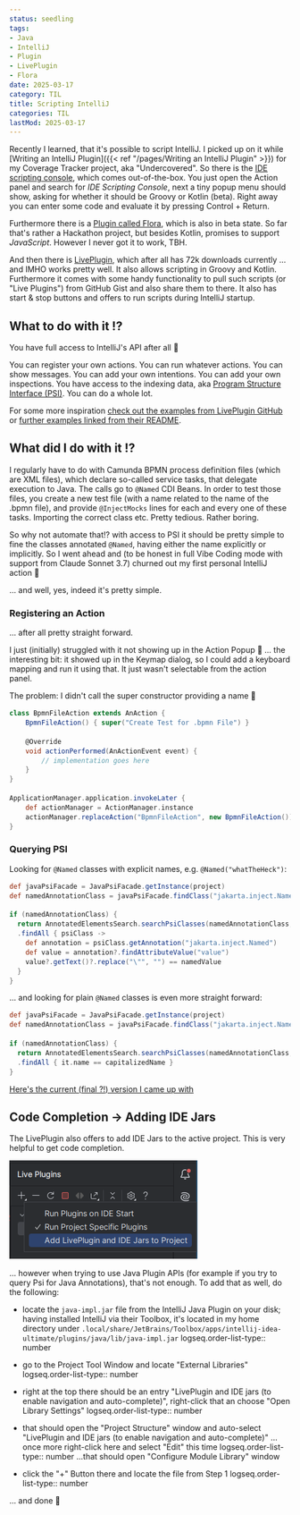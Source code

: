 ```yaml
---
status: seedling
tags:
- Java
- IntelliJ
- Plugin
- LivePlugin
- Flora
date: 2025-03-17
category: TIL
title: Scripting IntelliJ
categories: TIL
lastMod: 2025-03-17
---
```

Recently I learned, that it's possible to script IntelliJ. I picked up on it while [Writing an IntelliJ Plugin]({{< ref "/pages/Writing an IntelliJ Plugin" >}}) for my Coverage Tracker project, aka "Undercovered". So there is the [IDE scripting console](https://www.jetbrains.com/help/idea/ide-scripting-console.html), which comes out-of-the-box. You just open the Action panel and search for _IDE Scripting Console_, next a tiny popup menu should show, asking for whether it should be Groovy or Kotlin (beta). Right away you can enter some code and evaluate it by pressing Control + Return.

Furthermore there is a [Plugin called Flora](https://plugins.jetbrains.com/plugin/17669-flora-beta-), which is also in beta state. So far that's rather a Hackathon project, but besides Kotlin, promises to support *JavaScript*. However I never got it to work, TBH.

And then there is [LivePlugin](https://plugins.jetbrains.com/plugin/7282-liveplugin), which after all has 72k downloads currently ... and IMHO works pretty well. It also allows scripting in Groovy and Kotlin. Furthermore it comes with some handy functionality to pull such scripts (or "Live Plugins") from GitHub Gist and also share them to there. It also has start & stop buttons and offers to run scripts during IntelliJ startup.



## What to do with it !?

You have full access to IntelliJ's API after all 🙂

You can register your own actions. You can run whatever actions. You can show messages. You can add your own intentions. You can add your own inspections. You have access to the indexing data, aka [Program Structure Interface (PSI)](https://plugins.jetbrains.com/docs/intellij/psi.html). You can do a whole lot.

For some more inspiration [check out the examples from LivePlugin GitHub](https://github.com/dkandalov/live-plugin/tree/master/plugin-examples/groovy) or [further examples linked from their README](https://github.com/dkandalov/live-plugin?tab=readme-ov-file#more-examples).



## What did I do with it !?

I regularly have to do with Camunda BPMN process definition files (which are XML files), which declare so-called service tasks, that delegate execution to Java. The calls go to `@Named` CDI Beans.
In order to test those files, you create a new test file (with a name related to the name of the .bpmn file), and provide `@InjectMocks` lines for each and every one of these tasks. Importing the correct class etc. Pretty tedious. Rather boring.

So why not automate that!? with access to PSI it should be pretty simple to fine the classes annotated `@Named`, having either the name explicitly or implicitly. So I went ahead and (to be honest in full Vibe Coding mode with support from Claude Sonnet 3.7) churned out my first personal IntelliJ action 🥳

... and well, yes, indeed it's pretty simple.



### Registering an Action

... after all pretty straight forward.

I just (initially) struggled with it not showing up in the Action Popup 🤔
... the interesting bit: it showed up in the Keymap dialog, so I could add a keyboard mapping and run it using that. It just wasn't selectable from the action panel.

The problem: I didn't call the super constructor providing a name 🙈

```groovy
class BpmnFileAction extends AnAction {
    BpmnFileAction() { super("Create Test for .bpmn File") }

    @Override
    void actionPerformed(AnActionEvent event) {
        // implementation goes here
    }
}
  
ApplicationManager.application.invokeLater {
    def actionManager = ActionManager.instance
    actionManager.replaceAction("BpmnFileAction", new BpmnFileAction())
}
```



### Querying PSI

Looking for `@Named` classes with explicit names, e.g. `@Named("whatTheHeck")`:
```groovy
def javaPsiFacade = JavaPsiFacade.getInstance(project)
def namedAnnotationClass = javaPsiFacade.findClass("jakarta.inject.Named", GlobalSearchScope.allScope(project))

if (namedAnnotationClass) {
  return AnnotatedElementsSearch.searchPsiClasses(namedAnnotationClass, GlobalSearchScope.projectScope(project))
  .findAll { psiClass ->
    def annotation = psiClass.getAnnotation("jakarta.inject.Named")
    def value = annotation?.findAttributeValue("value")
    value?.getText()?.replace("\"", "") == namedValue
  }
}
```

... and looking for plain `@Named` classes is even more straight forward:
```groovy
def javaPsiFacade = JavaPsiFacade.getInstance(project)
def namedAnnotationClass = javaPsiFacade.findClass("jakarta.inject.Named", GlobalSearchScope.allScope(project))

if (namedAnnotationClass) {
  return AnnotatedElementsSearch.searchPsiClasses(namedAnnotationClass, GlobalSearchScope.projectScope(project))
  .findAll { it.name == capitalizedName }
}
```

[Here's the current (final ?!) version I came up with](https://gist.github.com/stesie/d614d4b1f67582648c195c586835881c)



## Code Completion → Adding IDE Jars

The LivePlugin also offers to add IDE Jars to the active project. This is very helpful to get code completion.

![Screenshot from Live Plugin, offering to add IDE Jars to the Project](/assets/image_1742244869583_0.png)

... however when trying to use Java Plugin APIs (for example if you try to query Psi for Java Annotations), that's not enough. To add that as well, do the following:

  + locate the `java-impl.jar` file from the IntelliJ Java Plugin on your disk; having installed IntelliJ via their Toolbox, it's located in my home directory under `.local/share/JetBrains/Toolbox/apps/intellij-idea-ultimate/plugins/java/lib/java-impl.jar`
logseq.order-list-type:: number

  + go to the Project Tool Window and locate "External Libraries"
logseq.order-list-type:: number

  + right at the top there should be an entry "LivePlugin and IDE jars (to enable navigation and auto-complete)", right-click that an choose "Open Library Settings"
logseq.order-list-type:: number

  + that should open the "Project Structure" window and auto-select "LivePlugin and IDE jars (to enable navigation and auto-complete)" ... once more right-click here and select "Edit" this time
logseq.order-list-type:: number
...that should open "Configure Module Library" window

  + click the "+" Button there and locate the file from Step 1
logseq.order-list-type:: number

... and done 🙂

